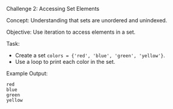 Challenge 2: Accessing Set Elements  

Concept:   Understanding that sets are unordered and unindexed.

Objective:   Use iteration to access elements in a set.

Task:  
- Create a set `colors = {'red', 'blue', 'green', 'yellow'}`.
- Use a loop to print each color in the set.

Example Output:  
```
red
blue
green
yellow
```
